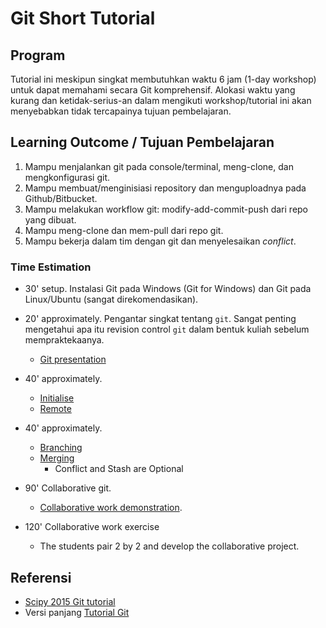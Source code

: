 # Git Short Tutorial

## Program
Tutorial ini meskipun singkat membutuhkan waktu 6 jam (1-day workshop) untuk dapat memahami secara Git komprehensif. Alokasi waktu yang kurang dan ketidak-serius-an dalam mengikuti workshop/tutorial ini akan menyebabkan tidak tercapainya tujuan pembelajaran.

## Learning Outcome / Tujuan Pembelajaran
 1. Mampu menjalankan git pada console/terminal, meng-clone, dan mengkonfigurasi git.
 2. Mampu membuat/menginisiasi repository dan menguploadnya pada Github/Bitbucket.
 2. Mampu melakukan workflow git: modify-add-commit-push dari repo yang dibuat.
 4. Mampu meng-clone dan mem-pull dari repo git.
 5. Mampu bekerja dalam tim dengan git dan menyelesaikan *conflict*.
 
### Time Estimation
 - 30' setup. Instalasi Git pada Windows (Git for Windows) dan Git pada Linux/Ubuntu (sangat direkomendasikan).

 - 20' approximately. Pengantar singkat tentang `git`. Sangat penting mengetahui apa itu revision control `git` dalam bentuk kuliah sebelum mempraktekaanya. 
   - [Git presentation](https://github.com/bagustris/git-short/blob/master/basic_git/basic_git_frontal_short.pdf)
 - 40' approximately.
   - [Initialise](https://github.com/bagustris/git-short/blob/master/basic_git/initialize.md)
   - [Remote](https://github.com/bagustris/git-short/blob/master/basic_git/remote.md)
 - 40' approximately.
   - [Branching](https://github.com/bagustris/git-short/blob/master/basic_git/branching.md)
   - [Merging](https://github.com/bagustris/git-short/blob/master/basic_git/merging.md)
      - Conflict and Stash are Optional
 - 90' Collaborative git.
   - [Collaborative work demonstration](https://github.com/nicolacavallini/codata/tree/master/collaborative_git). 
 - 120' Collaborative work exercise
   - The students pair 2 by 2 and develop the collaborative project.
   
## Referensi
 - [Scipy 2015 Git tutorial](https://www.youtube.com/watch?v=hKFNPxxkbO0)
 - Versi panjang [Tutorial Git](https://bagustris.github.io/git-tutorial/)
